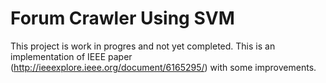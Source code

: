 # Forum Crawler Using SVM

This project is work in progres and not yet completed.
This is an implementation of IEEE paper (http://ieeexplore.ieee.org/document/6165295/) with some improvements. 
